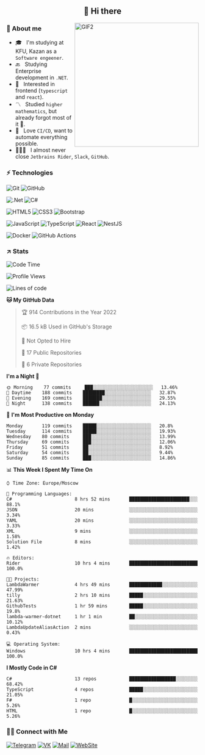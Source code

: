 <h2 align="center">👋 Hi there</h1>
<img align="right" alt="GIF2" src="https://user-images.githubusercontent.com/77479370/183249372-b46e9216-d622-4f3a-ad67-84b1a2c3049c.gif" width="325"/>


<h3>🧐 About me</h3>

- 🎓 &nbsp; I'm studying at KFU, Kazan as a `Software engeener`.
- 🔙 &nbsp; Studying Enterprise development in `.NET`.
- 💠 &nbsp; Interested in frontend (`typescript` and `react`).
- 〽️ &nbsp; Studied `higher mathematics`, but already forgot most of it 🤪.
- 💚 &nbsp; Love `CI/CD`, want to automate everything possible.
- 👨🏻‍💻 &nbsp; I almost never close `Jetbrains Rider`, `Slack`, `GitHub`. 


<h3>⚡ Technologies</h3>

![Git](https://img.shields.io/badge/git-%23F05033.svg?style=for-the-badge&logo=git&logoColor=white)
![GitHub](https://img.shields.io/badge/GitHub-100000?style=for-the-badge&logo=github&logoColor=white)

![.Net](https://img.shields.io/badge/.NET-5C2D91?style=for-the-badge&logo=.net&logoColor=white)
![C#](https://img.shields.io/badge/c%23-%23239120.svg?style=for-the-badge&logo=c-sharp&logoColor=white)

![HTML5](https://img.shields.io/badge/html5-%23E34F26.svg?style=for-the-badge&logo=html5&logoColor=white)
![CSS3](https://img.shields.io/badge/css3-%231572B6.svg?style=for-the-badge&logo=css3&logoColor=white)
![Bootstrap](https://img.shields.io/badge/Bootstrap-563D7C?style=for-the-badge&logo=bootstrap&logoColor=white)

![JavaScript](https://img.shields.io/badge/javascript-%23323330.svg?style=for-the-badge&logo=javascript&logoColor=%23F7DF1E)
![TypeScript](https://img.shields.io/badge/typescript-%23007ACC.svg?style=for-the-badge&logo=typescript&logoColor=white)
![React](https://img.shields.io/badge/react-%2320232a.svg?style=for-the-badge&logo=react&logoColor=%2361DAFB)
![NestJS](https://img.shields.io/badge/nestjs-E0234E?style=for-the-badge&logo=nestjs&logoColor=white)

![Docker](https://img.shields.io/badge/docker-%230db7ed.svg?style=for-the-badge&logo=docker&logoColor=white)
![GitHub Actions](https://img.shields.io/badge/github%20actions-%232671E5.svg?style=for-the-badge&logo=githubactions&logoColor=white)


<h3>↗️ Stats</h3>


<!--START_SECTION:waka-->
![Code Time](http://img.shields.io/badge/Code%20Time-433%20hrs%2051%20mins-blue)

![Profile Views](http://img.shields.io/badge/Profile%20Views-0-blue)

![Lines of code](https://img.shields.io/badge/From%20Hello%20World%20I%27ve%20Written-480%20Thousand%20lines%20of%20code-blue)

**🐱 My GitHub Data** 

> 🏆 914 Contributions in the Year 2022
 > 
> 📦 16.5 kB Used in GitHub's Storage 
 > 
> 🚫 Not Opted to Hire
 > 
> 📜 17 Public Repositories 
 > 
> 🔑 6 Private Repositories  
 > 
**I'm a Night 🦉** 

```text
🌞 Morning    77 commits     ███░░░░░░░░░░░░░░░░░░░░░░   13.46% 
🌆 Daytime    188 commits    ████████░░░░░░░░░░░░░░░░░   32.87% 
🌃 Evening    169 commits    ███████░░░░░░░░░░░░░░░░░░   29.55% 
🌙 Night      138 commits    ██████░░░░░░░░░░░░░░░░░░░   24.13%

```
📅 **I'm Most Productive on Monday** 

```text
Monday       119 commits    █████░░░░░░░░░░░░░░░░░░░░   20.8% 
Tuesday      114 commits    █████░░░░░░░░░░░░░░░░░░░░   19.93% 
Wednesday    80 commits     ███░░░░░░░░░░░░░░░░░░░░░░   13.99% 
Thursday     69 commits     ███░░░░░░░░░░░░░░░░░░░░░░   12.06% 
Friday       51 commits     ██░░░░░░░░░░░░░░░░░░░░░░░   8.92% 
Saturday     54 commits     ██░░░░░░░░░░░░░░░░░░░░░░░   9.44% 
Sunday       85 commits     ███░░░░░░░░░░░░░░░░░░░░░░   14.86%

```


📊 **This Week I Spent My Time On** 

```text
⌚︎ Time Zone: Europe/Moscow

💬 Programming Languages: 
C#                       8 hrs 52 mins       ██████████████████████░░░   88.1% 
JSON                     20 mins             ░░░░░░░░░░░░░░░░░░░░░░░░░   3.34% 
YAML                     20 mins             ░░░░░░░░░░░░░░░░░░░░░░░░░   3.33% 
XML                      9 mins              ░░░░░░░░░░░░░░░░░░░░░░░░░   1.58% 
Solution File            8 mins              ░░░░░░░░░░░░░░░░░░░░░░░░░   1.42%

🔥 Editors: 
Rider                    10 hrs 4 mins       █████████████████████████   100.0%

🐱‍💻 Projects: 
LambdaWarmer             4 hrs 49 mins       ████████████░░░░░░░░░░░░░   47.99% 
tilly                    2 hrs 10 mins       █████░░░░░░░░░░░░░░░░░░░░   21.63% 
GithubTests              1 hr 59 mins        █████░░░░░░░░░░░░░░░░░░░░   19.8% 
lambda-warmer-dotnet     1 hr 1 min          ██░░░░░░░░░░░░░░░░░░░░░░░   10.12% 
LambdaUpdateAliasAction  2 mins              ░░░░░░░░░░░░░░░░░░░░░░░░░   0.43%

💻 Operating System: 
Windows                  10 hrs 4 mins       █████████████████████████   100.0%

```

**I Mostly Code in C#** 

```text
C#                       13 repos            █████████████████░░░░░░░░   68.42% 
TypeScript               4 repos             █████░░░░░░░░░░░░░░░░░░░░   21.05% 
F#                       1 repo              █░░░░░░░░░░░░░░░░░░░░░░░░   5.26% 
HTML                     1 repo              █░░░░░░░░░░░░░░░░░░░░░░░░   5.26%

```



<!--END_SECTION:waka-->


<h3> 🤝🏻 Connect with Me </h3>

[![Telegram](https://img.shields.io/badge/Telegram-2CA5E0?style=for-the-badge&logo=telegram&logoColor=white)](https://t.me/ASLipatov)
[![VK](https://img.shields.io/badge/вконтакте-%232E87FB.svg?&style=for-the-badge&logo=vk&logoColor=white)](https://vk.com/lipatov.alexander)
[![Mail](https://img.shields.io/badge/Email-red?&style=for-the-badge&logo=Mail.Ru)](mailto:lipatov.work@bk.ru)
[![WebSite](https://img.shields.io/badge/-lipatovalexander.github.io-green?style=for-the-badge)](https://lipatovalexander.github.io)
